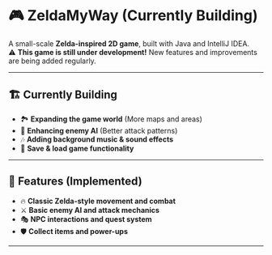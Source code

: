 # 🎮 ZeldaMyWay (Currently Building)  

A small-scale **Zelda-inspired 2D game**, built with Java and IntelliJ IDEA.  
⚠️ **This game is still under development!** New features and improvements are being added regularly.  

---

## 🏗️ Currently Building  
- 🏞️ **Expanding the game world** (More maps and areas)  
- 👾 **Enhancing enemy AI** (Better attack patterns)  
- 🎶 **Adding background music & sound effects**  
- 💾 **Save & load game functionality**  

---

## 🏹 Features (Implemented)  
- 🔥 **Classic Zelda-style movement and combat**  
- ⚔️ **Basic enemy AI and attack mechanics**  
- 🎭 **NPC interactions and quest system**  
- 🛡️ **Collect items and power-ups**  

---
